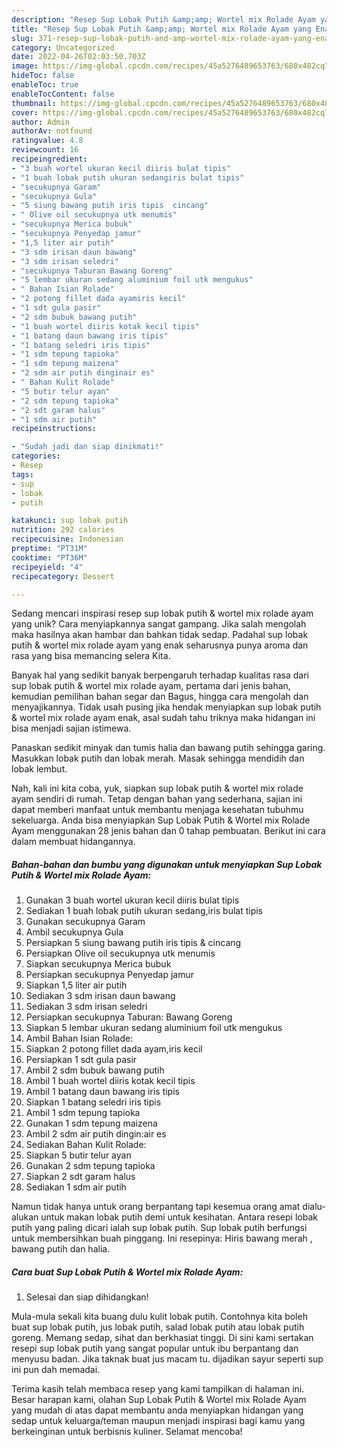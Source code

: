 ```yaml
---
description: "Resep Sup Lobak Putih &amp;amp; Wortel mix Rolade Ayam yang Enak"
title: "Resep Sup Lobak Putih &amp;amp; Wortel mix Rolade Ayam yang Enak"
slug: 371-resep-sup-lobak-putih-and-amp-wortel-mix-rolade-ayam-yang-enak
category: Uncategorized
date: 2022-04-26T02:03:50.703Z
image: https://img-global.cpcdn.com/recipes/45a5276489653763/680x482cq70/sup-lobak-putih-wortel-mix-rolade-ayam-foto-resep-utama.jpg
hideToc: false
enableToc: true
enableTocContent: false
thumbnail: https://img-global.cpcdn.com/recipes/45a5276489653763/680x482cq70/sup-lobak-putih-wortel-mix-rolade-ayam-foto-resep-utama.jpg
cover: https://img-global.cpcdn.com/recipes/45a5276489653763/680x482cq70/sup-lobak-putih-wortel-mix-rolade-ayam-foto-resep-utama.jpg
author: Admin
authorAv: notfound
ratingvalue: 4.8
reviewcount: 16
recipeingredient:
- "3 buah wortel ukuran kecil diiris bulat tipis"
- "1 buah lobak putih ukuran sedangiris bulat tipis"
- "secukupnya Garam"
- "secukupnya Gula"
- "5 siung bawang putih iris tipis  cincang"
- " Olive oil secukupnya utk menumis"
- "secukupnya Merica bubuk"
- "secukupnya Penyedap jamur"
- "1,5 liter air putih"
- "3 sdm irisan daun bawang"
- "3 sdm irisan seledri"
- "secukupnya Taburan Bawang Goreng"
- "5 lembar ukuran sedang aluminium foil utk mengukus"
- " Bahan Isian Rolade"
- "2 potong fillet dada ayamiris kecil"
- "1 sdt gula pasir"
- "2 sdm bubuk bawang putih"
- "1 buah wortel diiris kotak kecil tipis"
- "1 batang daun bawang iris tipis"
- "1 batang seledri iris tipis"
- "1 sdm tepung tapioka"
- "1 sdm tepung maizena"
- "2 sdm air putih dinginair es"
- " Bahan Kulit Rolade"
- "5 butir telur ayan"
- "2 sdm tepung tapioka"
- "2 sdt garam halus"
- "1 sdm air putih"
recipeinstructions:

- "Sudah jadi dan siap dinikmati!"
categories:
- Resep
tags:
- sup
- lobak
- putih

katakunci: sup lobak putih 
nutrition: 292 calories
recipecuisine: Indonesian
preptime: "PT31M"
cooktime: "PT36M"
recipeyield: "4"
recipecategory: Dessert

---
```





Sedang mencari inspirasi resep sup lobak putih &amp; wortel mix rolade ayam yang unik? Cara menyiapkannya sangat gampang. Jika salah mengolah maka hasilnya akan hambar dan bahkan tidak sedap. Padahal sup lobak putih &amp; wortel mix rolade ayam yang enak seharusnya punya aroma dan rasa yang bisa memancing selera Kita.





Banyak hal yang sedikit banyak berpengaruh terhadap kualitas rasa dari sup lobak putih &amp; wortel mix rolade ayam, pertama dari jenis bahan, kemudian pemilihan bahan segar dan Bagus, hingga cara mengolah dan menyajikannya. Tidak usah pusing jika hendak menyiapkan sup lobak putih &amp; wortel mix rolade ayam enak,      asal sudah tahu triknya maka hidangan ini bisa menjadi sajian istimewa.














Panaskan sedikit minyak dan tumis halia dan bawang putih sehingga garing. Masukkan lobak putih dan lobak merah. Masak sehingga mendidih dan lobak lembut.






Nah, kali ini kita coba, yuk, siapkan sup lobak putih &amp; wortel mix rolade ayam sendiri di rumah. Tetap dengan bahan yang sederhana, sajian ini dapat memberi manfaat untuk membantu menjaga kesehatan tubuhmu sekeluarga. Anda bisa menyiapkan Sup Lobak Putih &amp; Wortel mix Rolade Ayam menggunakan 28 jenis bahan dan 0 tahap pembuatan. Berikut ini cara dalam membuat hidangannya.

<!--inarticleads1-->

##### Bahan-bahan dan bumbu yang digunakan untuk menyiapkan Sup Lobak Putih &amp; Wortel mix Rolade Ayam:

1. Gunakan 3 buah wortel ukuran kecil diiris bulat tipis
1. Sediakan 1 buah lobak putih ukuran sedang,iris bulat tipis
1. Gunakan secukupnya Garam
1. Ambil secukupnya Gula
1. Persiapkan 5 siung bawang putih iris tipis &amp; cincang
1. Persiapkan  Olive oil secukupnya utk menumis
1. Siapkan secukupnya Merica bubuk
1. Persiapkan secukupnya Penyedap jamur
1. Siapkan 1,5 liter air putih
1. Sediakan 3 sdm irisan daun bawang
1. Sediakan 3 sdm irisan seledri
1. Persiapkan secukupnya Taburan: Bawang Goreng
1. Siapkan 5 lembar ukuran sedang aluminium foil utk mengukus
1. Ambil  Bahan Isian Rolade:
1. Siapkan 2 potong fillet dada ayam,iris kecil
1. Persiapkan 1 sdt gula pasir
1. Ambil 2 sdm bubuk bawang putih
1. Ambil 1 buah wortel diiris kotak kecil tipis
1. Ambil 1 batang daun bawang iris tipis
1. Siapkan 1 batang seledri iris tipis
1. Ambil 1 sdm tepung tapioka
1. Gunakan 1 sdm tepung maizena
1. Ambil 2 sdm air putih dingin:air es
1. Sediakan  Bahan Kulit Rolade:
1. Siapkan 5 butir telur ayan
1. Gunakan 2 sdm tepung tapioka
1. Siapkan 2 sdt garam halus
1. Sediakan 1 sdm air putih


Namun tidak hanya untuk orang berpantang tapi kesemua orang amat dialu-alukan untuk makan lobak putih demi untuk kesihatan. Antara resepi lobak putih yang paling dicari ialah sup lobak putih. Sup lobak putih berfungsi untuk membersihkan buah pinggang. Ini resepinya: Hiris bawang merah , bawang putih dan halia. 

<!--inarticleads2-->

##### Cara buat Sup Lobak Putih &amp; Wortel mix Rolade Ayam:


1. Selesai dan siap dihidangkan!

Mula-mula sekali kita buang dulu kulit lobak putih. Contohnya kita boleh buat sup lobak putih, jus lobak putih, salad lobak putih atau lobak putih goreng. Memang sedap, sihat dan berkhasiat tinggi. Di sini kami sertakan resepi sup lobak putih yang sangat popular untuk ibu berpantang dan menyusu badan. Jika taknak buat jus macam tu. dijadikan sayur seperti sup ini pun dah memadai. 

Terima kasih telah membaca resep yang kami tampilkan di halaman ini. Besar harapan kami, olahan Sup Lobak Putih &amp; Wortel mix Rolade Ayam yang mudah di atas dapat membantu anda menyiapkan hidangan yang sedap untuk keluarga/teman maupun menjadi inspirasi bagi kamu yang berkeinginan untuk berbisnis kuliner. Selamat mencoba!
